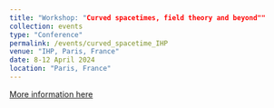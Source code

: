 ```yaml
---
title: "Workshop: "Curved spacetimes, field theory and beyond""
collection: events
type: "Conference"
permalink: /events/curved_spacetime_IHP
venue: "IHP, Paris, France"
date: 8-12 April 2024
location: "Paris, France"
---
```


[More information here](https://indico.math.cnrs.fr/event/7885/)

